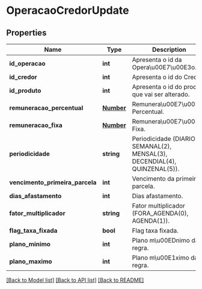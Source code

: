 # OperacaoCredorUpdate

## Properties
Name | Type | Description | Notes
------------ | ------------- | ------------- | -------------
**id_operacao** | **int** | Apresenta o id da Opera\u00E7\u00E3o. | [optional] 
**id_credor** | **int** | Apresenta o id do Credor. | [optional] 
**id_produto** | **int** | Apresenta o id do produto que vai ser alterado. | [optional] 
**remuneracao_percentual** | [**Number**](Number.md) | Remunera\u00E7\u00E3o Percentual. | [optional] 
**remuneracao_fixa** | [**Number**](Number.md) | Remunera\u00E7\u00E3o Fixa. | [optional] 
**periodicidade** | **string** | Periodicidade (DIARIO(1), SEMANAL(2), MENSAL(3), DECENDIAL(4), QUINZENAL(5)). | [optional] 
**vencimento_primeira_parcela** | **int** | Vencimento da primeira parcela. | [optional] 
**dias_afastamento** | **int** | Dias afastamento. | [optional] 
**fator_multiplicador** | **string** | Fator multiplicador (FORA_AGENDA(0), AGENDA(1)). | [optional] 
**flag_taxa_fixada** | **bool** | Flag taxa fixada. | [optional] 
**plano_minimo** | **int** | Plano m\u00EDnimo da regra. | [optional] 
**plano_maximo** | **int** | Plano m\u00E1ximo da regra. | [optional] 

[[Back to Model list]](../README.md#documentation-for-models) [[Back to API list]](../README.md#documentation-for-api-endpoints) [[Back to README]](../README.md)


